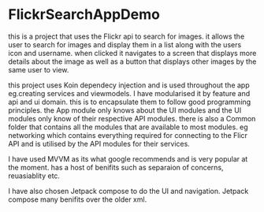 # FlickrSearchAppDemo

this is a project that uses the Flickr api to search for images. it allows the user to search for images and display them in a list along with the users icon and username. 
when clicked it navigates to a screen that displays more details about the image as well as a button that displays other images by the same user to view.

this project uses Koin dependecy injection and is used throughout the app eg.creating services and viewmodels. I have modularised it by feature and api and ui domain. this is to encapsulate them to follow good programming principles.
the App module only knows about the UI modules and the UI modules only know of their respective API modules. there is also a Common folder that contains all the modules that are available to most modules. eg networking
which contains everything required for connecting to the Flicr API and is utilised by the API modules for their services. 

I have used MVVM as its what google recommends and is very popular at the moment. has a host of benifits such as separaion of concerns, reuasiablity etc. 

I have also chosen Jetpack compose to do the UI and navigation. Jetpack compose many benifits over the older xml. 
